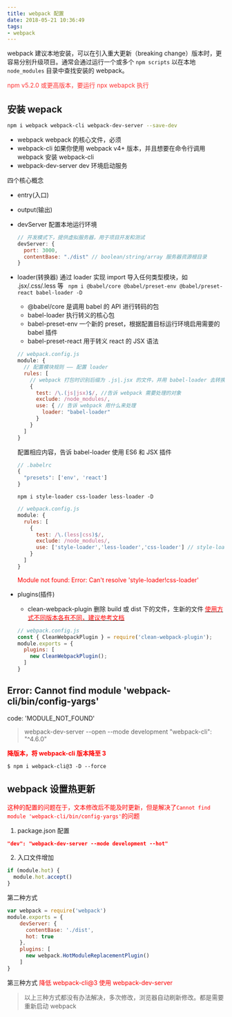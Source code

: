 ```yaml
---
title: webpack 配置
date: 2018-05-21 10:36:49
tags:
- webpack
---
```


webpack 建议本地安装，可以在引入重大更新（breaking change）版本时，更容易分别升级项目。通常会通过运行一个或多个 `npm scripts` 以在本地 `node_modules` 目录中查找安装的 webpack。

<font color="#f33">npm v5.2.0 或更高版本，要运行 npx webapck 执行</font>

## 安装 wepack
```bash
npm i webpack webpack-cli webpack-dev-server --save-dev
```
* webpack webpack 的核心文件，必须
* webpack-cli 如果你使用 webpack v4+ 版本，并且想要在命令行调用 webpack 安装 webpack-cli
* webpack-dev-server dev 环境启动服务

四个核心概念
* entry(入口)
* output(输出)
* devServer
  配置本地运行环境
  ```javascript
  // 开发模式下，提供虚拟服务器，用于项目开发和测试
  devServer: {
    port: 3000,
    contentBase: "./dist" // boolean/string/array 服务器资源根目录
  }
  ```
* loader(转换器)
  通过 loader 实现 import 导入任何类型模块，如 .jsx/.css/.less 等
  ` npm i @babel/core @babel/preset-env @babel/preset-react babel-loader -D`
    * @babel/core 是调用 babel 的 API 进行转码的包
    * babel-loader 执行转义的核心包
    * babel-preset-env 一个新的 preset，根据配置目标运行环境启用需要的 babel 插件
    * babel-preset-react 用于转义 react 的 JSX 语法

  ```javascript
  // webpack.config.js
  module: {
    // 配置模块规则 —— 配置 loader
    rules: [
      // webpack 打包时识别后缀为 .js|.jsx 的文件，并用 babel-loader 去转换
      {
        test: /\.(js|jsx)$/, //告诉 webpack 需要处理的对象
        exclude: /node_modules/,
        use: { // 告诉 webpack 用什么来处理
          loader: "babel-loader"
        }
      }
    ]
  }
  ```
  配置相应内容，告诉 babel-loader 使用 ES6 和 JSX 插件
  ```javascript
  // .babelrc
  {
    "presets": ['env', 'react']
  }
  ```
  `npm i style-loader css-loader less-loader -D`
  ```javascript
  // webpack.config.js
  module: {
    rules: [
      {
        test: /\.(less|css)$/,
        exclude: /node_modules/,
        use: ['style-loader','less-loader','css-loader'] // style-loader!less-loader 同时运行两个 loader
      }
    ]
  }
  ```
  <font color="red">Module not found: Error: Can't resolve 'style-loader!css-loader'</font>
* plugins(插件)
    * clean-webpack-plugin 删除 build 或 dist 下的文件，生新的文件
      [<font color="red">使用方式不同版本各有不同，建议参考文档</font>](https://www.npmjs.com/package/clean-webpack-plugin)
  ```javascript
  // webpack.config.js
  const { CleanWebpackPlugin } = require('clean-webpack-plugin');
  module.exports = {
    plugins: [
      new CleanWebpackPlugin();
    ]
  }
  ```

<!-- more -->

## Error: Cannot find module 'webpack-cli/bin/config-yargs'
code: 'MODULE_NOT_FOUND'
> webpack-dev-server --open --mode development
"webpack-cli": "^4.6.0"

<font color="red">**降版本，将 webpack-cli 版本降至 3**</font>
```
$ npm i webpack-cli@3 -D --force
```

## webpack 设置热更新
<font color="red">这种的配置的问题在于，文本修改后不能及时更新，但是解决了`Cannot find module 'webpack-cli/bin/config-yargs'`的问题</font>
1. package.json 配置
```json
"dev": "webpack-dev-server --mode development --hot"
```
2. 入口文件增加
```javascript
if (module.hot) {
  module.hot.accept()
}
```
第二种方式
```javascript
var webpack = require('webpack')
module.exports = {
    devServer: {
      contentBase: './dist',
      hot: true
    },
    plugins: [
      new webpack.HotModuleReplacementPlugin()
    ]
}
```
第三种方式
<font color="red">降低 webpack-cli@3 使用 webpack-dev-server</font>
> 以上三种方式都没有办法解决，多次修改，浏览器自动刷新修改。都是需要重新启动 webpack